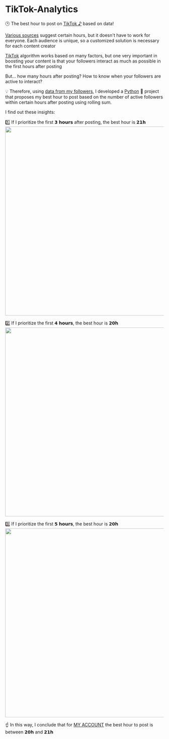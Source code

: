 # TikTok-Analytics


🕒 The best hour to post on [TikTok ♪](https://www.tiktok.com/) based on data!


[Various sources](https://www.shopify.com/blog/best-time-to-post-on-tikok#:~:text=According%20to%20a%20study%20by,and%20Friday%20at%205%20a.m.) suggest certain hours, but it doesn't have to work for everyone. Each audience is unique, so a customized solution is necessary for each content creator

[TikTok](https://www.tiktok.com/) algorithm works based on many factors, but one very important in boosting your content is that your followers interact as much as possible in the first hours after posting

But... how many hours after posting? How to know when your followers are active to interact?


💡 Therefore, using [data from my followers](https://www.tiktok.com/analytics?tab=Followers), I developed a [Python](https://www.python.org/) 🐍 project that proposes my best hour to post based on the number of active followers within certain hours after posting using rolling sum.

I find out these insights:

1️⃣ If I prioritize the first 𝟯 𝗵𝗼𝘂𝗿𝘀 after posting, the best hour is 𝟮𝟭𝗵
<img src="https://user-images.githubusercontent.com/64377961/225822007-e68ae9a1-5599-4ab3-860c-064b30c486bb.png" width="600">

2️⃣ If I prioritize the first 𝟰 𝗵𝗼𝘂𝗿𝘀, the best hour is 𝟮𝟬𝗵
<img src="https://user-images.githubusercontent.com/64377961/225822111-db1e985f-16b2-40c0-b2b2-a404663fa61f.png" width="600">

3️⃣ If I prioritize the first 𝟱 𝗵𝗼𝘂𝗿𝘀, the best hour is 𝟮𝟬𝗵
<img src="https://user-images.githubusercontent.com/64377961/225822154-2314fd3c-cda0-4260-adea-6946b7dd4395.png" width="600">


☝️ In this way, I conclude that for [MY ACCOUNT](https://www.tiktok.com/@sandreke99) the best hour to post is between 𝟮𝟬𝗵 and 𝟮𝟭𝗵
